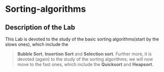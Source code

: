 # Sorting-algorithms
##  Description of the Lab
This Lab is devoted to the study of the basic sorting algorithms(start by the slows ones), which include the
>  **Bubble Sort**, **Insertion Sort** and **Selection sort**.
Further more, it is devoted (again) to the study of the sorting algorithms; we will now move to the fast ones, which include the
>  **Quicksort** and **Heapsort**.
